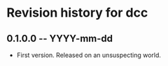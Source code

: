 # Revision history for dcc

## 0.1.0.0 -- YYYY-mm-dd

* First version. Released on an unsuspecting world.
